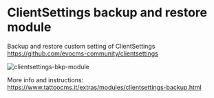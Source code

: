 # ClientSettings backup and restore module

Backup and restore custom setting of ClientSettings https://github.com/evocms-community/clientsettings

![clientsettings-bkp-module](https://github.com/user-attachments/assets/fdacddef-9002-4562-84a8-f13014093e18)

More info and instructions: https://www.tattoocms.it/extras/modules/clientsettings-backup.html




